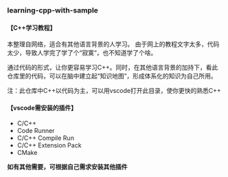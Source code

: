 ### learning-cpp-with-sample

#### 【C++学习教程】
本整理自网络，适合有其他语言背景的人学习。 由于网上的教程文字太多，代码太少，导致人学完了学了个“寂寞“，也不知道学了个啥。

通过代码的形式，让你更容易学习C++。同时，在其他语言背景的加持下，看此仓库里的代码，可以在脑中建立起“知识地图”，形成体系化的知识为自己所用。

注：此仓库中C++以代码为主，可以用vscode打开此目录，使你更快的熟悉C++

#### 【vscode需安装的插件】
- C/C++
- Code Runner
- C/C++ Compile Run 
- C/C++ Extension Pack
- CMake

**如有其他需要，可根据自己需求安装其他插件**
